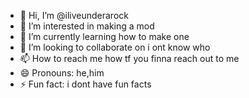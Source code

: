 - 👋 Hi, I’m @iliveunderarock
- 👀 I’m interested in making a mod
- 🌱 I’m currently learning how to make one
- 💞️ I’m looking to collaborate on i ont know who
- 📫 How to reach me how tf you finna reach out to me
- 😄 Pronouns: he,him
- ⚡ Fun fact: i dont have fun facts

<!---
iliveunderarock/iliveunderarock is a ✨ special ✨ repository because its `README.md` (this file) appears on your GitHub profile.
You can click the Preview link to take a look at your changes.
--->

